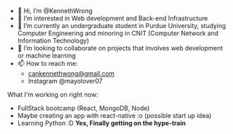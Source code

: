 - 👋 Hi, I’m @KennethWrong
- 👀 I’m interested in Web development and Back-end Infrastructure
- 🌱 I’m currently an undergraduate student in Purdue University, studying 
      Computer Engineering and minoring in CNIT (Computer Network and Information Technology)
- 💞️ I’m looking to collaborate on projects that involves web development or machine learning 
- 📫 How to reach me:
    - cankennethwong@gmail.com
    - Instagram @mayolover07

What I'm working on right now:
- FullStack bootcamp (React, MongoDB, Node)
- Maybe creating an app with react-native :o (possible start up idea)
- Learning Python :D **Yes, Finally getting on the hype-train**
<!---
KennethWrong/KennethWrong is a ✨ special ✨ repository because its `README.md` (this file) appears on your GitHub profile.
You can click the Preview link to take a look at your changes.
--->
